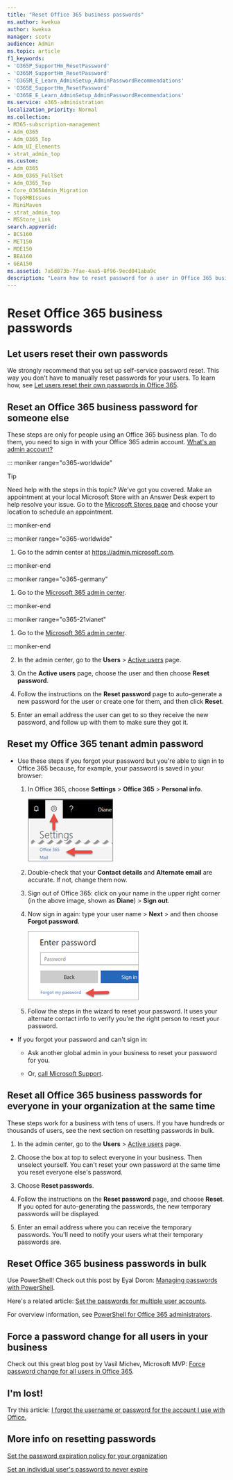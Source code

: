 ```yaml
---
title: "Reset Office 365 business passwords"
ms.author: kwekua
author: kwekua
manager: scotv
audience: Admin
ms.topic: article
f1_keywords:
- 'O365P_SupportHm_ResetPassword'
- 'O365M_SupportHm_ResetPassword'
- 'O365M_E_Learn_AdminSetup_AdminPasswordRecommendations'
- 'O365E_SupportHm_ResetPassword'
- 'O365E_E_Learn_AdminSetup_AdminPasswordRecommendations'
ms.service: o365-administration
localization_priority: Normal
ms.collection: 
- M365-subscription-management
- Adm_O365
- Adm_O365_Top
- Adm_UI_Elements
- strat_admin_top
ms.custom:
- Adm_O365
- Adm_O365_FullSet
- Adm_O365_Top
- Core_O365Admin_Migration
- TopSMBIssues
- MiniMaven
- strat_admin_top
- MSStore_Link
search.appverid:
- BCS160
- MET150
- MOE150
- BEA160
- GEA150
ms.assetid: 7a5d073b-7fae-4aa5-8f96-9ecd041aba9c
description: "Learn how to reset password for a user in Office 365 business subscription. "
---
```


# Reset Office 365 business passwords

  
## Let users reset their own passwords

We strongly recommend that you set up self-service password reset. This way you don't have to manually reset passwords for your users. To learn how, see [Let users reset their own passwords in Office 365](let-users-reset-passwords.md).
  
## Reset an Office 365 business password for someone else

These steps are only for people using an Office 365 business plan. To do them, you need to sign in with your Office 365 admin account. [What's an admin account?](../admin-overview/admin-overview.md)
  
::: moniker range="o365-worldwide"

> [!TIP]
> Need help with the steps in this topic? We’ve got you covered. Make an appointment at your local Microsoft Store with an Answer Desk expert to help resolve your issue. Go to the [Microsoft Stores page](https://go.microsoft.com/fwlink/?LinkID=2041482) and choose your location to schedule an appointment.

::: moniker-end
 
::: moniker range="o365-worldwide"

1. Go to the admin center at <a href="https://go.microsoft.com/fwlink/p/?linkid=837890" target="_blank">https://admin.microsoft.com</a>.

::: moniker-end

::: moniker range="o365-germany"

1. Go to the [Microsoft 365 admin center](https://portal.office.de/adminportal/home).

::: moniker-end

::: moniker range="o365-21vianet"

1. Go to the [Microsoft 365 admin center](https://login.partner.microsoftonline.cn).

::: moniker-end

2. In the admin center, go to the **Users** \> <a href="https://go.microsoft.com/fwlink/p/?linkid=834822" target="_blank">Active users</a> page.
    
3. On the **Active users** page, choose the user and then choose **Reset password**.
    
4. Follow the instructions on the **Reset password** page to auto-generate a new password for the user or create one for them, and then click **Reset**.  
    
5. Enter an email address the user can get to so they receive the new password, and follow up with them to make sure they got it.
 
  
## Reset my Office 365 tenant admin password

- Use these steps if you forgot your password but you're able to sign in to Office 365 because, for example, your password is saved in your browser: 
    
    1. In Office 365, choose **Settings** \> **Office 365** \> **Personal info**. 
        
        ![An image that shows where to click on Settings.](../media/5d13d864-09dd-45be-b60e-28a977ecc13e.png)
      
    2. Double-check that your **Contact details** and **Alternate email** are accurate. If not, change them now. 
        
    3. Sign out of Office 365: click on your name in the upper right corner (in the above image, shown as **Diane**) \> **Sign out**. 
        
    4. Now sign in again: type your user name \> **Next** \> and then choose **Forgot password**. 
        
        ![Choose Forgot my password](../media/06a9e4b6-8fcd-45fe-9f37-b33511bc72fb.png)
      
    5. Follow the steps in the wizard to reset your password. It uses your alternate contact info to verify you're the right person to reset your password. 
    
- If you forgot your password and can't sign in: 
    
  - Ask another global admin in your business to reset your password for you.
    
  - Or, [call Microsoft Support](https://support.office.com/en-us/article/contact-support-for-business-products-admin-help-32a17ca7-6fa0-4870-8a8d-e25ba4ccfd4b?ui=en-US&amp;rs=en-US&amp;ad=US#ID0EAADAAA=Phone_support_). 
    
## Reset all Office 365 business passwords for everyone in your organization at the same time
<a name="bkmk_forgot"> </a>

These steps work for a business with tens of users. If you have hundreds or thousands of users, see the next section on resetting passwords in bulk.
  
1. In the admin center, go to the **Users** \> <a href="https://go.microsoft.com/fwlink/p/?linkid=834822" target="_blank">Active users</a> page.
    
2. Choose the box at top to select everyone in your business. Then unselect yourself. You can't reset your own password at the same time you reset everyone else's password.
    
3. Choose **Reset passwords**. 

4. Follow the instructions on the **Reset password** page, and choose **Reset**.  If you opted for auto-generating the passwords, the new temporary passwords will be displayed.   
    
5. Enter an email address where you can receive the temporary passwords. You'll need to notify your users what their temporary passwords are.
    

  
## Reset Office 365 business passwords in bulk
<a name="bkmk_forgot"> </a>

Use PowerShell! Check out this post by Eyal Doron: [Managing passwords with PowerShell](https://go.microsoft.com/fwlink/?linkid=853696).
  
Here's a related article: [Set the passwords for multiple user accounts](https://support.office.com/article/014fc912-bee1-461d-ad00-56b80428b907.aspx#bkmk_password).
  
For overview information, see [PowerShell for Office 365 administrators](https://support.office.com/article/40fdcbd4-c34f-42ab-8678-8b3751137ef1.aspx).
  
## Force a password change for all users in your business
<a name="bkmk_forgot"> </a>

Check out this great blog post by Vasil Michev, Microsoft MVP: [Force password change for all users in Office 365](https://go.microsoft.com/fwlink/?linkid=853693).
  
## I'm lost!
<a name="bkmk_forgot"> </a>

Try this article: [I forgot the username or password for the account I use with Office.](https://support.office.com/en-us/article/eba0b4a2-c0ae-472c-99f6-bc63ee2425a8?wt.mc_id=SCL_reset-passwords_AdmHlp)
  
## More info on resetting passwords
<a name="bkmk_forgot"> </a>

[Set the password expiration policy for your organization](../manage/set-password-expiration-policy.md)
  
[Set an individual user's password to never expire](set-password-to-never-expire.md)
  

